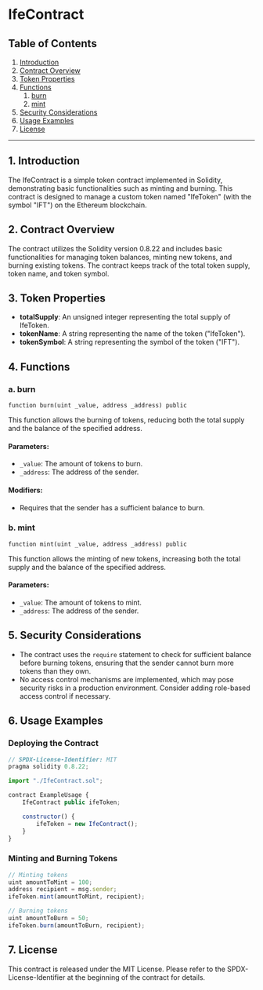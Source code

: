 
# IfeContract

## Table of Contents

1. [Introduction](#introduction)
2. [Contract Overview](#contract-overview)
3. [Token Properties](#token-properties)
4. [Functions](#functions)
   1. [burn](#burn)
   2. [mint](#mint)
5. [Security Considerations](#security-considerations)
6. [Usage Examples](#usage-examples)
7. [License](#license)

---

## 1. Introduction <a name="introduction"></a>

The IfeContract is a simple token contract implemented in Solidity, demonstrating basic functionalities such as minting and burning. This contract is designed to manage a custom token named "IfeToken" (with the symbol "IFT") on the Ethereum blockchain.

## 2. Contract Overview <a name="contract-overview"></a>

The contract utilizes the Solidity version 0.8.22 and includes basic functionalities for managing token balances, minting new tokens, and burning existing tokens. The contract keeps track of the total token supply, token name, and token symbol.

## 3. Token Properties <a name="token-properties"></a>

- **totalSupply**: An unsigned integer representing the total supply of IfeToken.
- **tokenName**: A string representing the name of the token ("IfeToken").
- **tokenSymbol**: A string representing the symbol of the token ("IFT").

## 4. Functions <a name="functions"></a>

### a. burn <a name="burn"></a>

```solidity
function burn(uint _value, address _address) public
```

This function allows the burning of tokens, reducing both the total supply and the balance of the specified address.

#### Parameters:

- `_value`: The amount of tokens to burn.
- `_address`: The address of the sender.

#### Modifiers:

- Requires that the sender has a sufficient balance to burn.

### b. mint <a name="mint"></a>

```solidity
function mint(uint _value, address _address) public
```

This function allows the minting of new tokens, increasing both the total supply and the balance of the specified address.

#### Parameters:

- `_value`: The amount of tokens to mint.
- `_address`: The address of the sender.

## 5. Security Considerations <a name="security-considerations"></a>

- The contract uses the `require` statement to check for sufficient balance before burning tokens, ensuring that the sender cannot burn more tokens than they own.
- No access control mechanisms are implemented, which may pose security risks in a production environment. Consider adding role-based access control if necessary.

## 6. Usage Examples <a name="usage-examples"></a>

### Deploying the Contract

```javascript
// SPDX-License-Identifier: MIT
pragma solidity 0.8.22;

import "./IfeContract.sol";

contract ExampleUsage {
    IfeContract public ifeToken;

    constructor() {
        ifeToken = new IfeContract();
    }
}
```

### Minting and Burning Tokens

```javascript
// Minting tokens
uint amountToMint = 100;
address recipient = msg.sender;
ifeToken.mint(amountToMint, recipient);

// Burning tokens
uint amountToBurn = 50;
ifeToken.burn(amountToBurn, recipient);
```

## 7. License <a name="license"></a>

This contract is released under the MIT License. Please refer to the SPDX-License-Identifier at the beginning of the contract for details.
